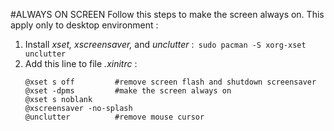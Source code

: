 #ALWAYS ON SCREEN
Follow this steps to make the screen always on. This apply only to desktop environment :

1. Install *xset, xscreensaver,* and *unclutter* :` sudo pacman -S xorg-xset unclutter`	
2. Add this line to file *.xinitrc* :
	```
	@xset s off			#remove screen flash and shutdown screensaver
	@xset -dpms			#make the screen always on
	@xset s noblank
	@xscreensaver -no-splash
	@unclutter			#remove mouse cursor
	```
